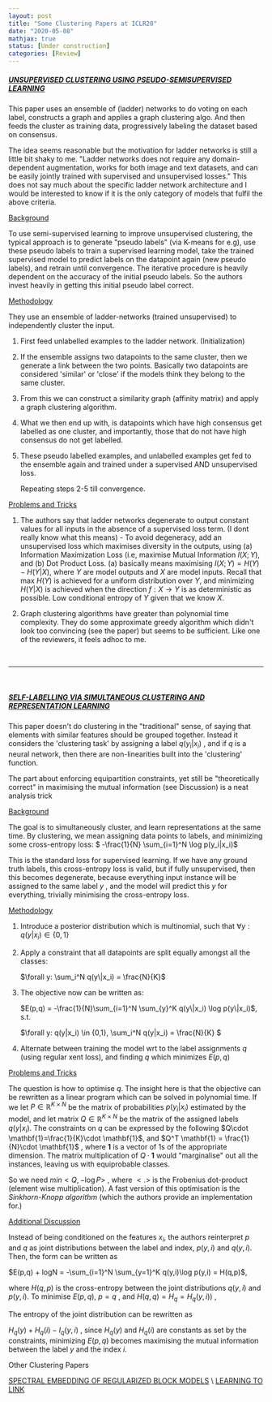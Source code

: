 ```yaml
---
layout: post
title: "Some Clustering Papers at ICLR20"
date: "2020-05-08"
mathjax: true
status: [Under construction]
categories: [Review]
---
```



##### [UNSUPERVISED CLUSTERING USING PSEUDO-SEMISUPERVISED LEARNING](https://openreview.net/pdf?id=rJlnxkSYPS)

This paper uses an ensemble of (ladder) networks to do voting on each label, constructs a graph
and applies a graph clustering algo. And then feeds the cluster as training data, progressively
labeling the dataset based on consensus. 

The idea seems reasonable but the motivation for ladder networks is still a little bit shaky to
me. "Ladder networks does not require any domain-dependent augmentation, works for both image
and text datasets, and can be easily jointly trained with supervised and unsupervised losses."
This does not say much about the specific ladder network architecture and I would be
  interested to know if it is the only category of models that fulfil the above criteria. 

<u>Background</u>

To use semi-supervised learning to improve unsupervised clustering, the typical approach is to
generate "pseudo labels" (via K-means for e.g), use these pseudo labels to train a supervised
learning model, take the trained supervised model to predict labels on the datapoint again (new
pseudo labels), and retrain until convergence. The iterative procedure is heavily dependent on
the accuracy of the initial pseudo labels. So the authors invest heavily in getting this
initial pseudo label correct. 

<u>Methodology</u>

They use an ensemble of ladder-networks (trained unsupervised) to independently cluster the
input.

1. First feed unlabelled examples to the ladder network.  (Initialization)

2. If the ensemble assigns two datapoints to the same cluster, then we generate a link between
   the two points. Basically two datapoints are considered 'similar' or 'close' if the models
think they belong to the same cluster.

3. From this we can construct a similarity graph (affinity matrix) and apply a graph clustering
   algorithm.

4. What we then end up with, is datapoints which have high consensus get labelled as one
   cluster, and importantly, those that do not have high consensus do not get labelled. 

5. These pseudo labelled examples, and unlabelled examples get fed to the ensemble again and
   trained under a supervised AND unsupervised loss.

   Repeating steps 2-5 till convergence. 

<u>Problems and Tricks</u>

1. The authors say that ladder networks degenerate to output constant values for all inputs in
   the absence of a supervised loss term. (I dont really know what this means) - To avoid
degeneracy, add an unsupervised loss which maximises diversity in the outputs, using (a)
Information Maximization Loss (i.e, maximise Mutual Information $I(X; Y)$, and (b) Dot Product
Loss. (a) basically means maximising $I(X;Y) = H(Y) - H(Y|X)$, where $Y$ are model outputs and $X$ are model inputs. Recall that max $H(Y)$ is achieved for a uniform distribution over $Y$, and minimizing
$H(Y|X)$ is achieved when the direction $f:X\rightarrow Y$ is as deterministic as possible. Low conditional
entropy of $Y$ given that we know $X$. 


2. Graph clustering algorithms have greater than polynomial time complexity. They do some
   approximate greedy algorithm which didn't look too convincing (see the paper) but seems to
be sufficient. Like one of the reviewers, it feels adhoc to me.

<br>

---
<br>

##### [SELF-LABELLING VIA SIMULTANEOUS CLUSTERING AND REPRESENTATION LEARNING](https://openreview.net/pdf?id=Hyx-jyBFPr)

This paper doesn't do clustering in the "traditional" sense, of saying that elements with
similar features should be grouped together. Instead it considers the 'clustering task' by
assigning a label $q(y_i|x_i)$ , and if $q$ is a neural network, then there are non-linearities
built into the 'clustering' function.    

The part about enforcing equipartition constraints, yet still be "theoretically correct" in
maximising the mutual information (see Discussion) is a neat analysis trick

<u>Background</u>

The goal is to simultaneously cluster, and learn representations at the same time.  By
clustering, we mean assigning data points to labels, and minimizing some cross-entropy loss: $ -\frac{1}{N} \sum_{i=1}^N \log p(y_i\|x_i)$

This is the standard loss for supervised learning. If we have any ground truth labels, this
cross-entropy loss is valid, but if fully unsupervised, then this becomes degenerate, because
everything input instance will be assigned to the same label $y$ , and the model will predict
this $y$ for everything, trivially minimising the cross-entropy loss. 

<u>Methodology</u>

1. Introduce a posterior distribution which is multinomial, such that $\forall y: q(y|x_i) \in
   \{0,1\}$

2. Apply a constraint that all datapoints are split equally amongst all the classes:  

   $\forall y: \sum_i^N q(y\|x_i) = \frac{N}{K}$

3. The objective now can be written as:

    $E(p,q) = -\frac{1}{N}\sum_{i=1}^N \sum_{y}^K q(y\|x_i) \log p(y\|x_i)$, s.t. 

    $\forall y: q(y\|x_i) \in \{0,1\}, \sum_i^N q(y\|x_i) = \frac{N}{K} $
   
   

4. Alternate between training the model wrt to the label assignments $q$  (using regular xent
   loss), and finding $q$ which minimizes $E(p,q)$ 

<u>Problems and Tricks</u>

The question is how to optimise $q$. The insight here is that the objective can be rewritten as
a linear program which can be solved in polynomial time. If we let $P\in \mathbb{R}^{K\times
N}$ be the matrix of probabilities $p(y_i|x_i)$  estimated by the model, and let matrix $Q \in
\mathbb{R}^{K\times N}$ be the matrix of the assigned labels $q(y|x_i)$. The constraints on $q$
can be expressed by the following $Q\cdot \mathbf{1}=\frac{1}{K}\cdot \mathbf{1}$, and $Q^T
\mathbf{1} = \frac{1}{N}\cdot \mathbf{1}$ , where $\mathbf{1}$ is a vector of 1s of the appropriate
dimension. The matrix multiplication of $Q\cdot \mathbf{1}$ would "marginalise" out all the
instances, leaving us with equiprobable classes. 

So we need $min <Q, - \log P>$ , where $<.>$ is the Frobenius dot-product (element wise
multiplication). A fast version of this optimisation is the *Sinkhorn-Knopp algorithm* (which the authors provide an implementation for.)

<u>Additional Discussion</u>

Instead of being conditioned on the features $x_i$, the authors reinterpret $p$ and $q$ as
joint distributions between the label and index, $p(y, i)$ and $q(y, i)$. Then, the form can be
written as 

$E(p,q) + logN = -\sum_{i=1}^N \sum_{y=1}^K q(y,i)\log p(y,i) = H(q,p)$, 

where $H(q,p)$ is the cross-entropy between the joint distributions $q(y,i)$ and $p(y,i)$. To
minimise $E(p,q)$, $p=q$ , and $H(q,q)=H_q =H_q(y,i))$ , 

The entropy of the joint distribution can be rewritten as 

$H_q(y) +H_q(i) - I_q(y,i)$  , since $H_q(y)$ and $H_q(i)$ are constants as set by the
constraints, minimizing $E(p,q)$ becomes maximising the mutual information between the label
$y$ and the index $i$. 


Other Clustering Papers 

[SPECTRAL EMBEDDING OF REGULARIZED BLOCK MODELS](https://openreview.net/pdf?id=H1l_0JBYwS) \\
[LEARNING TO LINK](https://openreview.net/pdf?id=S1eRbANtDB)
